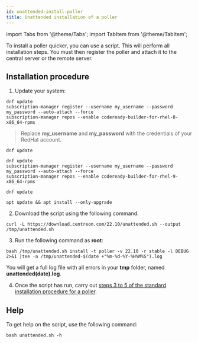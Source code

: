 ```yaml
---
id: unattended-install-poller
title: Unattended installation of a poller
---
```

import Tabs from '@theme/Tabs';
import TabItem from '@theme/TabItem';

To install a poller quicker, you can use a script. This will perform all installation steps. You must then register the poller and attach it to the central server or the remote server.

## Installation procedure

1. Update your system:

<Tabs groupId="sync">
<TabItem value="RHEL 8" label="RHEL 8">

```shell
dnf update
subscription-manager register --username my_username --password my_password --auto-attach --force
subscription-manager repos --enable codeready-builder-for-rhel-8-x86_64-rpms
```

> Replace **my_username** and **my_password** with the credentials of your RedHat account.

</TabItem>

<TabItem value="Alma / Oracle Linux 8" label="Alma / Oracle Linux 8">

```shell
dnf update
```

</TabItem>
<TabItem value="RHEL 9" label="RHEL 9">

```shell
dnf update
subscription-manager register --username my_username --password my_password --auto-attach --force
subscription-manager repos --enable codeready-builder-for-rhel-9-x86_64-rpms
```

</TabItem>
<TabItem value="Alma / Oracle Linux 9" label="Alma / Oracle Linux 9">

```shell
dnf update
```

</TabItem>
<TabItem value="Debian 11" label="Debian 11">

```shell
apt update && apt install --only-upgrade
```

</TabItem>
</Tabs>

2. Download the script using the following command:

```shell
curl -L https://download.centreon.com/22.10/unattended.sh --output /tmp/unattended.sh
```

3. Run the following command as **root**:

```shell
bash /tmp/unattended.sh install -t poller -v 22.10 -r stable -l DEBUG  2>&1 |tee -a /tmp/unattended-$(date +"%m-%d-%Y-%H%M%S").log
```

  You will get a full log file with all errors in your **tmp** folder, named **unattended(date).log**.

4. Once the script has run, carry out [steps 3 to 5 of the standard installation procedure for a poller](./using-packages.md#step-3-register-the-server).

## Help

To get help on the script, use the following command:

```shell
bash unattended.sh -h
```
